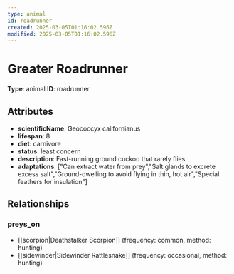 ```yaml
---
type: animal
id: roadrunner
created: 2025-03-05T01:16:02.596Z
modified: 2025-03-05T01:16:02.596Z
---
```


# Greater Roadrunner

**Type**: animal
**ID**: roadrunner

## Attributes

- **scientificName**: Geococcyx californianus
- **lifespan**: 8
- **diet**: carnivore
- **status**: least concern
- **description**: Fast-running ground cuckoo that rarely flies.
- **adaptations**: ["Can extract water from prey","Salt glands to excrete excess salt","Ground-dwelling to avoid flying in thin, hot air","Special feathers for insulation"]

## Relationships

### preys_on

- [[scorpion|Deathstalker Scorpion]] (frequency: common, method: hunting)
- [[sidewinder|Sidewinder Rattlesnake]] (frequency: occasional, method: hunting)

